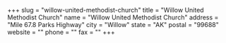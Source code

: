 +++
slug = "willow-united-methodist-church"
title = "Willow United Methodist Church"
name = "Willow United Methodist Church"
address = "Mile 67.8 Parks Highway"
city = "Willow"
state = "AK"
postal = "99688"
website = ""
phone = ""
fax = ""
+++
